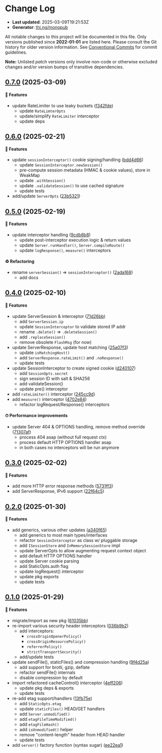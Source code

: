 # Change Log

- **Last updated**: 2025-03-09T19:21:53Z
- **Generator**: [thi.ng/monopub](https://thi.ng/monopub)

All notable changes to this project will be documented in this file.
Only versions published since **2022-01-01** are listed here.
Please consult the Git history for older version information.
See [Conventional Commits](https://conventionalcommits.org/) for commit guidelines.

**Note:** Unlisted _patch_ versions only involve non-code or otherwise excluded changes
and/or version bumps of transitive dependencies.

## [0.7.0](https://github.com/thi-ng/umbrella/tree/@thi.ng/server@0.7.0) (2025-03-09)

#### 🚀 Features

- update RateLimiter to use leaky buckets ([f342fde](https://github.com/thi-ng/umbrella/commit/f342fde))
  - update `RateLimterOpts`
  - update/simplify `RateLimiter` interceptor
  - update deps

## [0.6.0](https://github.com/thi-ng/umbrella/tree/@thi.ng/server@0.6.0) (2025-02-21)

#### 🚀 Features

- update `sessionInterceptor()` cookie signing/handling ([bdd4d66](https://github.com/thi-ng/umbrella/commit/bdd4d66))
  - update `SessionInterceptor.newSession()`
  - pre-compute session metadata (HMAC & cookie values), store in WeakMap
  - update `.withSession()`
  - update `.validateSession()` to use cached signature
  - update tests
- add/update `ServerOpts` ([23b5321](https://github.com/thi-ng/umbrella/commit/23b5321))

## [0.5.0](https://github.com/thi-ng/umbrella/tree/@thi.ng/server@0.5.0) (2025-02-19)

#### 🚀 Features

- update interceptor handling ([9cdb8b8](https://github.com/thi-ng/umbrella/commit/9cdb8b8))
  - update post-interceptor execution logic & return values
  - update `Server.runHandler()`, `Server.compileRoute()`
  - update `logResponse()`, `measure()` interceptors

#### ♻️ Refactoring

- rename `serverSession()` => `sessionInterceptor()` ([2ada168](https://github.com/thi-ng/umbrella/commit/2ada168))
  - add docs

## [0.4.0](https://github.com/thi-ng/umbrella/tree/@thi.ng/server@0.4.0) (2025-02-10)

#### 🚀 Features

- update ServerSession & interceptor ([71d26bb](https://github.com/thi-ng/umbrella/commit/71d26bb))
  - add `ServerSession.ip`
  - update `SessionInterceptor` to validate stored IP addr
  - rename `.delete()` => `.deleteSession()`
  - add `.replaceSession()`
  - remove obsolete `FlashMsg` (for now)
- update ServerResponse, update host matching ([25a07f3](https://github.com/thi-ng/umbrella/commit/25a07f3))
  - update `isMatchingHost()`
  - add `ServerResponse.rateLimit()` and `.noResponse()`
  - update tests
- update SessionInterceptor to create signed cookie ([d240107](https://github.com/thi-ng/umbrella/commit/d240107))
  - add `SessionOpts.secret`
  - sign session ID with salt & SHA256
  - add validateSession()
  - update pre() interceptor
- add `rateLimiter()` interceptor ([245cc9d](https://github.com/thi-ng/umbrella/commit/245cc9d))
- add `measure()` interceptor ([4702e84](https://github.com/thi-ng/umbrella/commit/4702e84))
  - refactor logRequest/Response() interceptors

#### ⏱ Performance improvements

- update Server 404 & OPTIONS handling, remove method override ([71307af](https://github.com/thi-ng/umbrella/commit/71307af))
  - process 404 asap (without full request ctx)
  - process default HTTP OPTIONS handler asap
  - in both cases no interceptors will be run anymore

## [0.3.0](https://github.com/thi-ng/umbrella/tree/@thi.ng/server@0.3.0) (2025-02-02)

#### 🚀 Features

- add more HTTP error response methods ([5731ff3](https://github.com/thi-ng/umbrella/commit/5731ff3))
- add ServerResponse, IPv6 support ([22f64c5](https://github.com/thi-ng/umbrella/commit/22f64c5))

## [0.2.0](https://github.com/thi-ng/umbrella/tree/@thi.ng/server@0.2.0) (2025-01-30)

#### 🚀 Features

- add generics, various other updates ([a340f65](https://github.com/thi-ng/umbrella/commit/a340f65))
  - add generics to most main types/interfaces
  - refactor `SessionInterceptor` as class w/ pluggable storage
  - add `ISessionStore` and `InMemorySessionStore` impl
  - update ServerOpts to allow augmenting request context object
  - add default HTTP OPTIONS handler
  - update Server cookie parsing
  - add StaticOpts.auth flag
  - update logRequest() interceptor
  - update pkg exports
  - update tests

## [0.1.0](https://github.com/thi-ng/umbrella/tree/@thi.ng/server@0.1.0) (2025-01-29)

#### 🚀 Features

- migrate/import as new pkg ([61035bb](https://github.com/thi-ng/umbrella/commit/61035bb))
- re-import various security header interceptors ([036b9b2](https://github.com/thi-ng/umbrella/commit/036b9b2))
  - add interceptors:
    - `crossOriginOpenerPolicy()`
    - `crossOriginResourcePolicy()`
    - `referrerPolicy()`
    - `strictTransportSecurity()`
  - add/update tests
- update sendFile(), staticFiles() and compression handling ([9f4d25a](https://github.com/thi-ng/umbrella/commit/9f4d25a))
  - add support for brotli, gzip, deflate
  - refactor sendFile() internals
  - disable compression by default
- import refactored cacheControl() interceptor ([4eff206](https://github.com/thi-ng/umbrella/commit/4eff206))
  - update pkg deps & exports
  - update tests
- re-add etag support/handlers ([13fb75e](https://github.com/thi-ng/umbrella/commit/13fb75e))
  - add `StaticOpts.etag`
  - update `staticFiles()` HEAD/GET handlers
  - add `Server.unmodified()`
  - add `etagFileTimeModified()`
  - add `etagFileHash()`
  - add `isUnmodified()` helper
  - remove "content-length" header from HEAD handler
  - update tests
- add `server()` factory function (syntax sugar) ([ee22ea1](https://github.com/thi-ng/umbrella/commit/ee22ea1))
